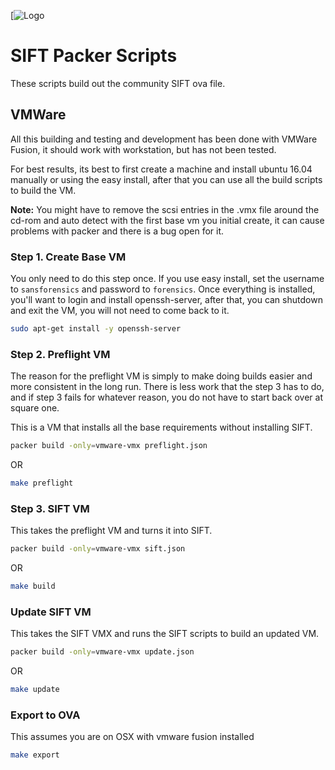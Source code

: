 [![Logo](https://digital-forensics.sans.org/images/sift.png)

# SIFT Packer Scripts

These scripts build out the community SIFT ova file.

## VMWare

All this building and testing and development has been done with VMWare Fusion, it should work with workstation, but has not been tested.

For best results, its best to first create a machine and install ubuntu 16.04 manually or using the easy install, after that you can use all the build scripts to build the VM.

**Note:** You might have to remove the scsi entries in the .vmx file around the cd-rom and auto detect with the first base vm you initial create, it can cause problems with packer and there is a bug open for it.

### Step 1. Create Base VM

You only need to do this step once. If you use easy install, set the username to `sansforensics` and password to `forensics`. Once everything is installed, you'll want to login and install openssh-server, after that, you can shutdown and exit the VM, you will not need to come back to it.

```bash
sudo apt-get install -y openssh-server
```

### Step 2. Preflight VM

The reason for the preflight VM is simply to make doing builds easier and more consistent in the long run. There is less work that the step 3 has to do, and if step 3 fails for whatever reason, you do not have to start back over at square one.

This is a VM that installs all the base requirements without installing SIFT.

```bash
packer build -only=vmware-vmx preflight.json
```
OR
```bash
make preflight
```

### Step 3. SIFT VM

This takes the preflight VM and turns it into SIFT.

```bash
packer build -only=vmware-vmx sift.json
```
OR 
```bash
make build
```

### Update SIFT VM

This takes the SIFT VMX and runs the SIFT scripts to build an updated VM.

```bash
packer build -only=vmware-vmx update.json
```
OR
```bash
make update
```

### Export to OVA

This assumes you are on OSX with vmware fusion installed
```bash
make export
```
